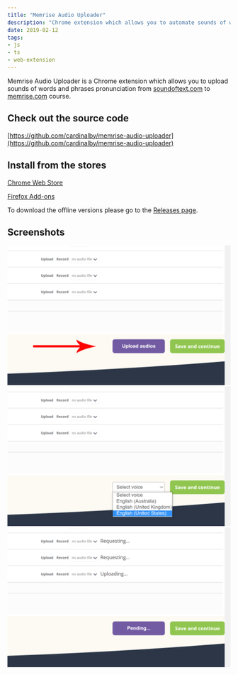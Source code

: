 ```yaml
---
title: "Memrise Audio Uploader"
description: "Chrome extension which allows you to automate sounds of words and phrases pronunciation uploading to memrise.com course"
date: 2019-02-12
tags:
- js
- ts
- web-extension
---
```


Memrise Audio Uploader is a Chrome extension which allows you to upload sounds of words and phrases pronunciation from [soundoftext.com](http://soundoftext.com) to [memrise.com](http://memrise.com) course.

## Check out the source code

[https://github.com/cardinalby/memrise-audio-uploader](https://github.com/cardinalby/memrise-audio-uploader)

## Install from the stores
[Chrome Web Store](https://chrome.google.com/webstore/detail/memrise-audio-uploader/fonhjbpoimjmgfgbboichngpjlmilbmk)

[Firefox Add-ons](https://addons.mozilla.org/firefox/addon/memrise-audio-uploader/)

To download the offline versions please go to the
[Releases page](https://github.com/cardinalby/memrise-audio-uploader/releases).

## Screenshots
![Screenshot 1](https://raw.githubusercontent.com/cardinalby/memrise-audio-uploader/master/design/screenshots/screenshot1.png)
![Screenshot 2](https://raw.githubusercontent.com/cardinalby/memrise-audio-uploader/master/design/screenshots/screenshot2.png)
![Screenshot 3](https://raw.githubusercontent.com/cardinalby/memrise-audio-uploader/master/design/screenshots/screenshot3.png)